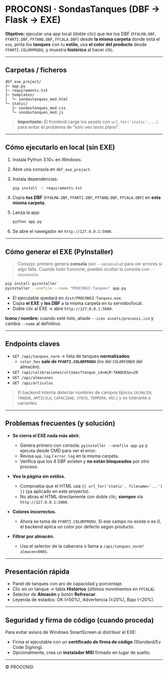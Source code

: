 # PROCONSI · SondasTanques (DBF → Flask → EXE)

**Objetivo:** ejecutar una app local (doble clic) que lee tus DBF (`FFALMA.DBF`, `FFARTI.DBF`, `FFTANQ.DBF`, `FFCALA.DBF`) desde **la misma carpeta** donde está el `exe`, pinta los **tanques** con tu **estilo**, usa **el color del producto** desde `FFARTI.COLORPRODU`, y muestra **histórico** al hacer clic.

---

## Carpetas / ficheros

```
dbf_exe_project/
├─ app.py
├─ requirements.txt
├─ templates/
│  └─ sondastanques_mod.html
└─ static/
   ├─ sondastanques_mod.css
   └─ sondastanques_mod.js
```

> **Importante:** El frontend carga los assets con `url_for('static',...)` para evitar el problema de “solo veo texto plano”.

---

## Cómo ejecutarlo en local (sin EXE)

1. Instala Python 3.10+ en Windows.
2. Abre una consola en `dbf_exe_project`.
3. Instala dependencias:

   ```bash
   pip install -r requirements.txt
   ```

4. Copia **tus DBF** (`FFALMA.DBF`, `FFARTI.DBF`, `FFTANQ.DBF`, `FFCALA.DBF`) en **esta misma carpeta**.
5. Lanza la app:

   ```bash
   python app.py
   ```

6. Se abre el navegador en `http://127.0.0.1:5000`.

---

## Cómo generar el EXE (PyInstaller)

> Consejo: primero genera **consola** (sin `--noconsole`) para ver errores si algo falla. Cuando todo funcione, puedes ocultar la consola con `--noconsole`.

```bash
pip install pyinstaller
pyinstaller --onefile --name "PROCONSI-Tanques" app.py
```

- El ejecutable quedará en `dist/PROCONSI-Tanques.exe`.
- Copia **el EXE** y **los DBF** a la misma carpeta en tu servidor/local.
- Doble clic al EXE → abre `http://127.0.0.1:5000`.

**Icono / nombre:** cuando esté listo, añade `--icon assets/proconsi.ico` y cambia `--name` al definitivo.

---

## Endpoints claves

- `GET /api/tanques_norm` → lista de tanques **normalizados**:
  - `color_hex` **sale de `FFARTI.COLORPRODU`** (no del `COLORFONDO` del almacén).
- `GET /api/calibraciones/ultimas?tanque_id=ALM-TANQUE&n=20`
- `GET /api/almacenes`
- `GET /api/articulos`

> El backend intenta detectar nombres de campos típicos (`ALMACEN`, `TANQUE`, `ARTICULO`, `CAPACIDAD`, `STOCK`, `TEMPERA`, etc.) y es tolerante a variantes.

---

## Problemas frecuentes (y solución)

- **Se cierra el EXE nada más abrir.**
  - Genera primero con consola: `pyinstaller --onefile app.py` y ejecuta desde CMD para ver el error.
  - Revisa `app.log` / `error.log` en la misma carpeta.
  - Verifica que los 4 DBF existen y **no están bloqueados** por otro proceso.

- **Veo la página sin estilos.**
  - Comprueba que el HTML usa `{{ url_for('static', filename='...') }}` (ya aplicado en este proyecto).
  - No abras el HTML directamente con doble clic; **siempre** vía `http://127.0.0.1:5000`.

- **Colores incorrectos.**
  - Ahora se toma de `FFARTI.COLORPRODU`. Si ese campo no existe o es 0, el backend aplica un color por defecto según producto.

- **Filtrar por almacén.**
  - Usa el selector de la cabecera o llama a `/api/tanques_norm?almacen=0001`.

---

## Presentación rápida
- Panel de tanques con aro de capacidad y porcentaje.
- Clic en un tanque → tabla **Histórico** (últimos movimientos en `FFCALA`).
- Selector de **Almacén** y botón **Refrescar**.
- Leyenda de estados: OK (≥50%), Advertencia (≥20%), Bajo (<20%).

---

## Seguridad y firma de código (cuando proceda)
Para evitar avisos de Windows SmartScreen al distribuir el EXE:
- Firma el ejecutable con un **certificado de firma de código** (Standard/Ev Code Signing).
- Opcionalmente, crea un **instalador MSI** firmado en lugar de suelto.

---

© PROCONSI

